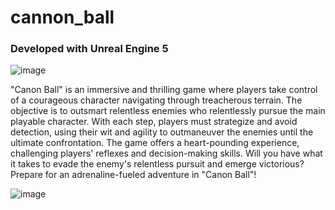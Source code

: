 # cannon_ball

### Developed with Unreal Engine 5

![image](https://github.com/parth2860/cannon_ball/assets/115369849/53dadade-e187-48a3-a1c7-b092973b889f)

"Canon Ball" is an immersive and thrilling game where players take control of a courageous character navigating through treacherous terrain. The objective is to outsmart relentless enemies who relentlessly pursue the main playable character. With each step, players must strategize and avoid detection, using their wit and agility to outmaneuver the enemies until the ultimate confrontation. The game offers a heart-pounding experience, challenging players' reflexes and decision-making skills. Will you have what it takes to evade the enemy's relentless pursuit and emerge victorious? Prepare for an adrenaline-fueled adventure in "Canon Ball"!

![image](https://github.com/parth2860/cannon_ball/assets/115369849/39cdb197-b5c6-4231-a4d7-1fe35a17459d)
